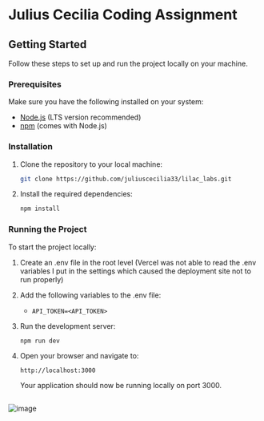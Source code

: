 # Julius Cecilia Coding Assignment

## Getting Started

Follow these steps to set up and run the project locally on your machine.


### Prerequisites

Make sure you have the following installed on your system:

- [Node.js](https://nodejs.org/) (LTS version recommended)
- [npm](https://www.npmjs.com/) (comes with Node.js)

### Installation

1. Clone the repository to your local machine:

   ```bash
   git clone https://github.com/juliuscecilia33/lilac_labs.git
   ```

2. Install the required dependencies:
   ```bash
   npm install
   ```

### Running the Project

To start the project locally:

1. Create an .env file in the root level (Vercel was not able to read the .env variables I put in the settings which caused the deployment site not to run properly)

2. Add the following variables to the .env file:

   - `API_TOKEN=<API_TOKEN>`

3. Run the development server:

   ```
   npm run dev
   ```

4. Open your browser and navigate to:
   ```
   http://localhost:3000
   ```
   Your application should now be running locally on port 3000.

## 
![image](https://github.com/user-attachments/assets/9fb33c1f-0cc3-4b62-866b-0a97bd73f3b9)

